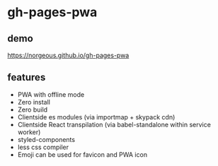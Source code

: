 # gh-pages-pwa

## demo

https://norgeous.github.io/gh-pages-pwa


## features

- PWA with offline mode
- Zero install
- Zero build
- Clientside es modules (via importmap + skypack cdn)
- Clientside React transpilation (via babel-standalone within service worker)
- styled-components
- less css compiler
- Emoji can be used for favicon and PWA icon
